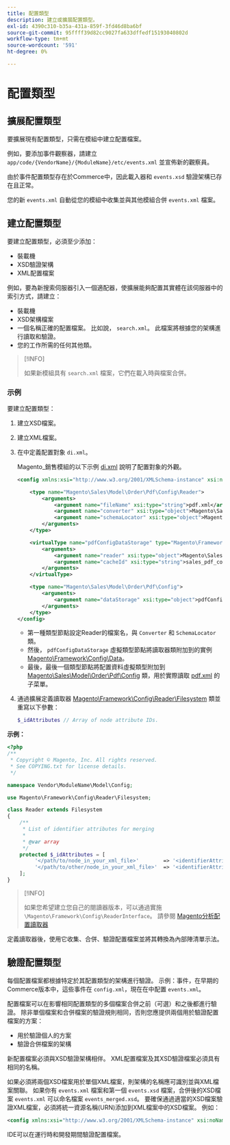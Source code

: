 ```yaml
---
title: 配置類型
description: 建立或擴展配置類型。
exl-id: 4390c310-b35a-431a-859f-3fd46d8ba6bf
source-git-commit: 95ffff39d82cc9027fa633dffedf15193040802d
workflow-type: tm+mt
source-wordcount: '591'
ht-degree: 0%

---
```


# 配置類型

## 擴展配置類型

要擴展現有配置類型，只需在模組中建立配置檔案。

例如，要添加事件觀察器，請建立 `app/code/{VendorName}/{ModuleName}/etc/events.xml` 並宣佈新的觀察員。

由於事件配置類型存在於Commerce中，因此載入器和 `events.xsd` 驗證架構已存在且正常。

您的新 `events.xml` 自動從您的模組中收集並與其他模組合併 `events.xml` 檔案。

## 建立配置類型

要建立配置類型，必須至少添加：

- 裝載機
- XSD驗證架構
- XML配置檔案

例如，要為新搜索伺服器引入一個適配器，使擴展能夠配置其實體在該伺服器中的索引方式，請建立：

- 裝載機
- XSD架構檔案
- 一個名稱正確的配置檔案。 比如說， `search.xml`。 此檔案將根據您的架構進行讀取和驗證。
- 您的工作所需的任何其他類。

>[!INFO]
>
>如果新模組具有 `search.xml` 檔案，它們在載入時與檔案合併。

### 示例

要建立配置類型：

1. 建立XSD檔案。
1. 建立XML檔案。
1. 在中定義配置對象 `di.xml`。

   Magento_銷售模組的以下示例 [di.xml](https://github.com/magento/magento2/blob/2.4/app/code/Magento/Sales/etc/di.xml) 說明了配置對象的外觀。

   ```xml
   <config xmlns:xsi="http://www.w3.org/2001/XMLSchema-instance" xsi:noNamespaceSchemaLocation="urn:magento:framework:ObjectManager/etc/config.xsd">
   
       <type name="Magento\Sales\Model\Order\Pdf\Config\Reader">
           <arguments>
               <argument name="fileName" xsi:type="string">pdf.xml</argument>
               <argument name="converter" xsi:type="object">Magento\Sales\Model\Order\Pdf\Config\Converter</argument>
               <argument name="schemaLocator" xsi:type="object">Magento\Sales\Model\Order\Pdf\Config\SchemaLocator</argument>
           </arguments>
       </type>
   
       <virtualType name="pdfConfigDataStorage" type="Magento\Framework\Config\Data">
           <arguments>
               <argument name="reader" xsi:type="object">Magento\Sales\Model\Order\Pdf\Config\Reader</argument>
               <argument name="cacheId" xsi:type="string">sales_pdf_config</argument>
           </arguments>
       </virtualType>
   
       <type name="Magento\Sales\Model\Order\Pdf\Config">
           <arguments>
               <argument name="dataStorage" xsi:type="object">pdfConfigDataStorage</argument>
           </arguments>
       </type>
   </config>
   ```

   - 第一種類型節點設定Reader的檔案名，與 `Converter` 和 `SchemaLocator` 類。
   - 然後， `pdfConfigDataStorage` 虛擬類型節點將讀取器類附加到的實例 [Magento\Framework\Config\Data](https://github.com/magento/magento2/blob/2.4/lib/internal/Magento/Framework/Config/Data.php)。
   - 最後，最後一個類型節點將配置資料虛擬類型附加到 [Magento\Sales\Model\Order\Pdf\Config](https://github.com/magento/magento2/blob/2.4/app/code/Magento/Sales/Model/Order/Pdf/Config.php) 類，用於實際讀取 [pdf.xml](https://github.com/magento/magento2/blob/2.4/app/code/Magento/Sales/etc/pdf.xml) 的子菜單。

1. 通過擴展定義讀取器 [Magento\Framework\Config\Reader\Filesystem](https://github.com/magento/magento2/blob/2.4/lib/internal/Magento/Framework/Config/Reader/Filesystem.php) 類並重寫以下參數：

   ```php
   $_idAttributes // Array of node attribute IDs.
   ```

**示例：**

```php
<?php
/**
 * Copyright © Magento, Inc. All rights reserved.
 * See COPYING.txt for license details.
 */

namespace Vendor\ModuleName\Model\Config;

use Magento\Framework\Config\Reader\Filesystem;

class Reader extends Filesystem
{
    /**
     * List of identifier attributes for merging
     *
     * @var array
     */
    protected $_idAttributes = [
         '</path/to/node_in_your_xml_file>'        => '<identifierAttributeName>',
         '</path/to/other/node_in_your_xml_file>'  => '<identifierAttributeName>',
    ];
}
```

>[!INFO]
>
>如果您希望建立您自己的閱讀器版本，可以通過實施 `\Magento\Framework\Config\ReaderInterface`。 請參閱 [Magento分析配置讀取器](https://github.com/magento/magento2/blob/2.4/app/code/Magento/Analytics/ReportXml/Config/Reader.php)

定義讀取器後，使用它收集、合併、驗證配置檔案並將其轉換為內部陣清單示法。

## 驗證配置類型

每個配置檔案都根據特定於其配置類型的架構進行驗證。 示例：事件，在早期的Commerce版本中，這些事件在 `config.xml`，現在在中配置 `events.xml`。

配置檔案可以在影響相同配置類型的多個檔案合併之前（可選）和之後都進行驗證。 除非單個檔案和合併檔案的驗證規則相同，否則您應提供兩個用於驗證配置檔案的方案：

- 用於驗證個人的方案
- 驗證合併檔案的架構

新配置檔案必須與XSD驗證架構相伴。 XML配置檔案及其XSD驗證檔案必須具有相同的名稱。

如果必須將兩個XSD檔案用於單個XML檔案，則架構的名稱應可識別並與XML檔案關聯。
如果你有 `events.xml` 檔案和第一個 `events.xsd` 檔案，合併後的XSD檔案 `events.xml` 可以命名檔案 `events_merged.xsd`。
要確保通過適當的XSD檔案驗證XML檔案，必須將統一資源名稱(URN)添加到XML檔案中的XSD檔案。 例如：

```xml
<config xmlns:xsi="http://www.w3.org/2001/XMLSchema-instance" xsi:noNamespaceSchemaLocation="urn:magento:framework:ObjectManager:etc/config.xsd">
```

IDE可以在運行時和開發期間驗證配置檔案。

